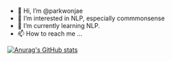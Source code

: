 - 👋 Hi, I’m @parkwonjae
- 👀 I’m interested in NLP, especially commmonsense
- 🌱 I’m currently learning NLP. 
- 📫 How to reach me ...

<!---
parkwonjae/parkwonjae is a ✨ special ✨ repository because its `README.md` (this file) appears on your GitHub profile.
You can click the Preview link to take a look at your changes.
--->
[![Anurag's GitHub stats](https://github-readme-stats.vercel.app/api?username=parkwonjae)](https://github.com/anuraghazra/github-readme-stats)

